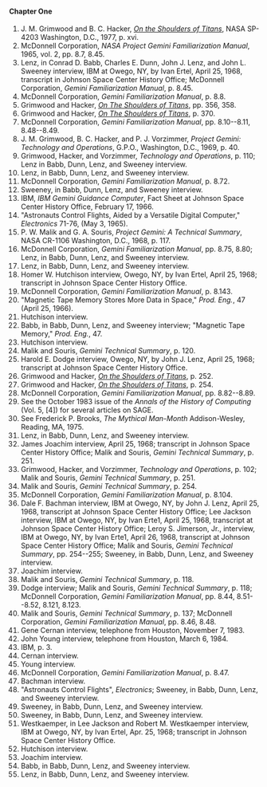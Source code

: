 #### Chapter One

1.  J. M. Grimwood and B. C. Hacker, [*On the Shoulders of Titans*](http://www.hq.nasa.gov/office/pao/History/SP-4203/cover.htm), NASA SP-4203 Washington, D.C., 1977, p. xvi.
2.  McDonnell Corporation, *NASA Project Gemini Familiarization Manual*, 1965, vol. 2, pp. 8.7, 8.45.
3.  Lenz, in Conrad D. Babb, Charles E. Dunn, John J. Lenz, and John L. Sweeney interview, IBM at Owego, NY, by Ivan Ertel, April 25, 1968, transcript in Johnson Space Center History Office; McDonnell Corporation, *Gemini Familiarization Manual*, p. 8.45.
4.  McDonnell Corporation, *Gemini Familiarization Manual*, p. 8.8.
5.  Grimwood and Hacker, [*On The Shoulders of Titans*](http://www.hq.nasa.gov/office/pao/History/SP-4203/cover.htm), pp. 356, 358.
6.  Grimwood and Hacker, [*On The Shoulders of Titans*](http://www.hq.nasa.gov/office/pao/History/SP-4203/cover.htm), p. 370.
7.  McDonnell Corporation, *Gemini Familiarization Manual*, pp. 8.10--8.11, 8.48--8.49.
8.  J. M. Grimwood, B. C. Hacker, and P. J. Vorzimmer, *Project Gemini: Technology and Operations*, G.P.O., Washington, D.C., 1969, p. 40.
9.  Grimwood, Hacker, and Vorzimmer, *Technology and Operations*, p. 110; Lenz in Babb, Dunn, Lenz, and Sweeney interview.
10. Lenz, in Babb, Dunn, Lenz, and Sweeney interview.
11. McDonnell Corporation, *Gemini Familiarization Manual*, p. 8.72.
12. Sweeney, in Babb, Dunn, Lenz, and Sweeney interview.
13. IBM, *IBM Gemini Guidance Computer*, Fact Sheet at Johnson Space Center History Office, February 17, 1966.
14. "Astronauts Control Flights, Aided by a Versatile Digital Computer," *Electronics* 71-76, (May 3, 1965).
15. P. W. Malik and G. A. Souris, *Project Gemini: A Technical Summary*, NASA CR-1106 Washington, D.C., 1968, p. 117.
16. McDonnell Corporation, *Gemini Familiarization Manual*, pp. 8.75, 8.80; Lenz, in Babb, Dunn, Lenz, and Sweeney interview.
17. Lenz, in Babb, Dunn, Lenz, and Sweeney interview.
18. Homer W. Hutchison interview, Owego, NY, by Ivan Ertel, April 25, 1968; transcript in Johnson Space Center History Office.
19. McDonnell Corporation, *Gemini Familiarization Manual*, p. 8.143.
20. "Magnetic Tape Memory Stores More Data in Space," *Prod. Eng.*, 47 (April 25, 1966).
21. Hutchison interview.
22. Babb, in Babb, Dunn, Lenz, and Sweeney interview; "Magnetic Tape Memory," *Prod. Eng.*, 47.
23. Hutchison interview.
24. Malik and Souris, *Gemini Technical Summary*, p. 120.
25. Harold E. Dodge interview, Owego, NY, by John J. Lenz, April 25, 1968; transcript at Johnson Space Center History Office.
26. Grimwood and Hacker, [*On the Shoulders of Titans*](http://www.hq.nasa.gov/office/pao/History/SP-4203/cover.htm), p. 252.
27. Grimwood and Hacker, [*On the Shoulders of Titans*](http://www.hq.nasa.gov/office/pao/History/SP-4203/cover.htm), p. 254.
28. McDonnell Corporation, *Gemini Familiarization Manual*, pp. 8.82--8.89.
29. See the October 1983 issue of the *Annals of the History of Computing* (Vol. 5, \[4\]) for several articles on SAGE.
30. See Frederick P. Brooks, *The Mythical Man-Month* Addison-Wesley, Reading, MA, 1975.
31. Lenz, in Babb, Dunn, Lenz, and Sweeney interview.
32. James Joachim interview, April 25, 1968; transcript in Johnson Space Center History Office; Malik and Souris, *Gemini Technical Summary*, p. 251.
33. Grimwood, Hacker, and Vorzimmer, *Technology and Operations*, p. 102; Malik and Souris, *Gemini Technical Summary*, p. 251.
34. Malik and Souris, *Gemini Technical Summary*, p. 254.
35. McDonnell Corporation, *Gemini Familiarization Manual*, p. 8.104.
36. Dale F. Bachman interview, IBM at Owego, NY, by John J. Lenz, April 25, 1968, transcript at Johnson Space Center History Office; Lee Jackson interview, IBM at Owego, NY, by Ivan Erte1, April 25, 1968, transcript at Johnson Space Center History Office; Leroy S. Jimerson, Jr., interview, IBM at Owego, NY, by Ivan Erte1, April 26, 1968, transcript at Johnson Space Center History Office; Malik and Souris, *Gemini Technical Summary*, pp. 254--255; Sweeney, in Babb, Dunn, Lenz, and Sweeney interview.
37. Joachim interview.
38. Malik and Souris, *Gemini Technical Summary*, p. 118.
39. Dodge interview; Malik and Souris, *Gemini Technical Summary*, p. 118; McDonnell Corporation, *Gemini Familiarization Manual*, pp. 8.44, 8.51--8.52, 8.121, 8.123.
40. Malik and Souris, *Gemini Technical Summary*, p. 137; McDonnell Corporation, *Gemini Familiarization Manual*, pp. 8.46, 8.48.
41. Gene Cernan interview, telephone from Houston, November 7, 1983.
42. John Young interview, telephone from Houston, March 6, 1984.
43. IBM, p. 3.
44. Cernan interview.
45. Young interview.
46. McDonnell Corporation, *Gemini Familiarization Manual*, p. 8.47.
47. Bachman interview.
48. "Astronauts Control Flights", *Electronics*; Sweeney, in Babb, Dunn, Lenz, and Sweeney interview.
49. Sweeney, in Babb, Dunn, Lenz, and Sweeney interview.
50. Sweeney, in Babb, Dunn, Lenz, and Sweeney interview.
51. Westkaemper, in Lee Jackson and Robert M. Westkaemper interview, IBM at Owego, NY, by Ivan Ertel, Apr. 25, 1968; transcript in Johnson Space Center History Office.
52. Hutchison interview.
53. Joachim interview.
54. Babb, in Babb, Dunn, Lenz, and Sweeney interview.
55. Lenz, in Babb, Dunn, Lenz, and Sweeney interview.
